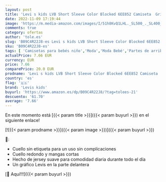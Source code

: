 ```yaml
---
layout: post
title: 'Levi s kids LVB Short Sleeve Color Blocked 6EE852 Camiseta  Gris Claro Jaspeado  3 años para Bebés'
date: 2022-11-09 17:19:44
image: 'https://m.media-amazon.com/images/I/51h8KvQ1LHL._SL500_._SL400_.jpg'
comments: true
category: ofertas
author: 'tole.es'
slug: 'B09C4R22J8-es Levi s kids LVB Short Sleeve Color Blocked 6EE852 Camiseta...'
sku: 'B09C4R22J8-es'
tags: [ 'Camisetas para bebés niño','Moda','Moda Bebé','Partes de arriba para bebés niño','Ropa para bebés','Ropa para bebés niño','bebés','levis kids','🇪🇸', ]
actualPrice: 7.66 EUR
currency: EUR
price: 7.66
comparePrice: 20.0 EUR
prodname: 'Levi s kids LVB Short Sleeve Color Blocked 6EE852 Camiseta  Gris Claro Jaspeado  3 años para Bebés'
country: 'es'
flag: '🇪🇸'
brand: 'Levis kids'
buyurl: 'https://www.amazon.es/dp/B09C4R22J8/?tag=tolees-21'
descuento: '61.70'
average: '7.66'
---
```


En este momento está [{{< param title >}}]({{< param buyurl >}}) en el siguiente enlace!

[![{{< param prodname >}}]({{< param image >}})]({{< param buyurl >}})

🔎:

- Cuello sin etiqueta para un uso sin complicaciones
- Cuello redondo y mangas cortas
- Hecho de jersey suave para comodidad diaria durante todo el día
- Un gráfico Levis en la parte delantera

[🛒 Aquí!!!]({{< param buyurl >}})
